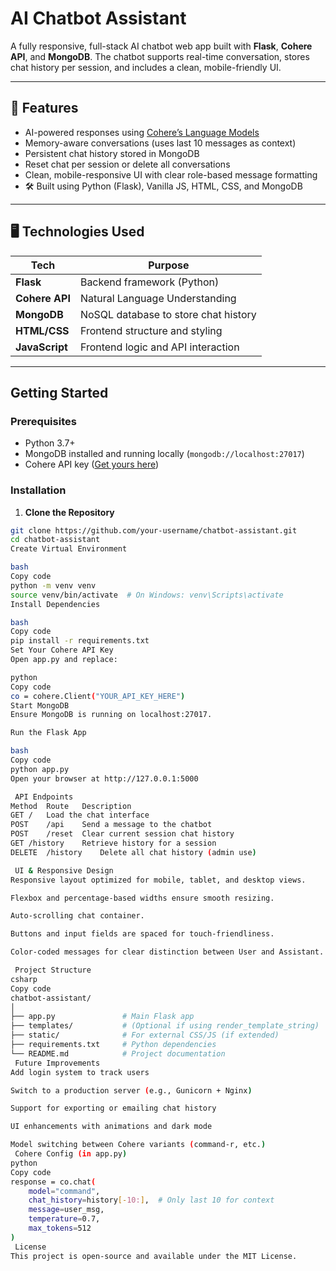 #  AI Chatbot Assistant

A fully responsive, full-stack AI chatbot web app built with **Flask**, **Cohere API**, and **MongoDB**. The chatbot supports real-time conversation, stores chat history per session, and includes a clean, mobile-friendly UI.

---

## 📌 Features

-  AI-powered responses using [Cohere’s Language Models](https://cohere.com/)
-  Memory-aware conversations (uses last 10 messages as context)
-  Persistent chat history stored in MongoDB
-  Reset chat per session or delete all conversations
-  Clean, mobile-responsive UI with clear role-based message formatting
- 🛠 Built using Python (Flask), Vanilla JS, HTML, CSS, and MongoDB

---

## 🖥 Technologies Used

| Tech           | Purpose                             |
|----------------|-------------------------------------|
| **Flask**      | Backend framework (Python)          |
| **Cohere API** | Natural Language Understanding      |
| **MongoDB**    | NoSQL database to store chat history|
| **HTML/CSS**   | Frontend structure and styling      |
| **JavaScript** | Frontend logic and API interaction  |

---

##  Getting Started

###  Prerequisites

- Python 3.7+
- MongoDB installed and running locally (`mongodb://localhost:27017`)
- Cohere API key ([Get yours here](https://dashboard.cohere.com/api-keys))

###  Installation

1. **Clone the Repository**
```bash
git clone https://github.com/your-username/chatbot-assistant.git
cd chatbot-assistant
Create Virtual Environment

bash
Copy code
python -m venv venv
source venv/bin/activate  # On Windows: venv\Scripts\activate
Install Dependencies

bash
Copy code
pip install -r requirements.txt
Set Your Cohere API Key
Open app.py and replace:

python
Copy code
co = cohere.Client("YOUR_API_KEY_HERE")
Start MongoDB
Ensure MongoDB is running on localhost:27017.

Run the Flask App

bash
Copy code
python app.py
Open your browser at http://127.0.0.1:5000

 API Endpoints
Method	Route	Description
GET	/	Load the chat interface
POST	/api	Send a message to the chatbot
POST	/reset	Clear current session chat history
GET	/history	Retrieve history for a session
DELETE	/history	Delete all chat history (admin use)

 UI & Responsive Design
Responsive layout optimized for mobile, tablet, and desktop views.

Flexbox and percentage-based widths ensure smooth resizing.

Auto-scrolling chat container.

Buttons and input fields are spaced for touch-friendliness.

Color-coded messages for clear distinction between User and Assistant.

 Project Structure
csharp
Copy code
chatbot-assistant/
│
├── app.py               # Main Flask app
├── templates/           # (Optional if using render_template_string)
├── static/              # For external CSS/JS (if extended)
├── requirements.txt     # Python dependencies
└── README.md            # Project documentation
 Future Improvements
Add login system to track users

Switch to a production server (e.g., Gunicorn + Nginx)

Support for exporting or emailing chat history

UI enhancements with animations and dark mode

Model switching between Cohere variants (command-r, etc.)
 Cohere Config (in app.py)
python
Copy code
response = co.chat(
    model="command",
    chat_history=history[-10:],  # Only last 10 for context
    message=user_msg,
    temperature=0.7,
    max_tokens=512
)
 License
This project is open-source and available under the MIT License.

